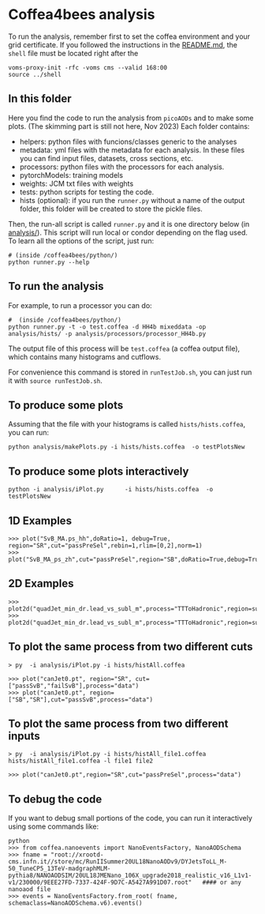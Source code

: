 # Coffea4bees analysis

To run the analysis, remember first to set the coffea environment and your grid certificate. If you followed the instructions in the [README.md](../../README.md), the `shell` file must be located right after the 
```
voms-proxy-init -rfc -voms cms --valid 168:00
source ../shell
```

## In this folder

Here you find the code to run the analysis from `picoAODs` and to make some plots. (The skimming part is still not here, Nov 2023) 
Each folder contains:
 - helpers: python files with funcions/classes generic to the analyses
 - metadata: yml files with the metadata for each analysis. In these files you can find input files, datasets, cross sections, etc. 
 - processors: python files with the processors for each analysis.
 - pytorchModels: training models
 - weights: JCM txt files with weights
 - tests: python scripts for testing the code.
 - hists (optional): if you run the `runner.py` without a name of the output folder, this folder will be created to store the pickle files.

Then, the run-all script is called `runner.py` and it is one directory below (in [analysis/](../analysis/)). This script will run local or condor depending on the flag used. To learn all the options of the script, just run:
```
# (inside /coffea4bees/python/)
python runner.py --help
```

## To run the analysis

For example, to run a processor you can do:
```
#  (inside /coffea4bees/python/)
python runner.py -t -o test.coffea -d HH4b mixeddata -op analysis/hists/ -p analysis/processors/processor_HH4b.py
```

The output file of this process will be `test.coffea` (a coffea output file), which contains many histograms and cutflows. 

For convenience this command is stored in `runTestJob.sh`, you can just run it with `source runTestJob.sh`.


## To produce some plots

Assuming that the file with your histograms is called `hists/hists.coffea`, you can run:
```
python analysis/makePlots.py -i hists/hists.coffea  -o testPlotsNew 

```

## To produce some plots interactively

```
python -i analysis/iPlot.py      -i hists/hists.coffea  -o testPlotsNew
```

## 1D Examples

```
>>> plot("SvB_MA.ps_hh",doRatio=1, debug=True, region="SR",cut="passPreSel",rebin=1,rlim=[0,2],norm=1)
>>> plot("SvB_MA_ps_zh",cut="passPreSel",region="SB",doRatio=True,debug=True,ylabel="Entries",norm=False,legend=True,rebin=5,yscale='log')
```

## 2D Examples

```
>>> plot2d("quadJet_min_dr.lead_vs_subl_m",process="TTToHadronic",region=sum,cut="passPreSel")
>>> plot2d("quadJet_min_dr.lead_vs_subl_m",process="TTToHadronic",region=sum,cut="passPreSel",full=3)
```

## To plot the same process from two different cuts

```
> py  -i analysis/iPlot.py -i hists/histAll.coffea

>>> plot("canJet0.pt", region="SR", cut=["passSvB","failSvB"],process="data")
>>> plot("canJet0.pt", region=["SB","SR"],cut="passSvB",process="data")

```

## To plot the same process from two different inputs

```
> py  -i analysis/iPlot.py -i hists/histAll_file1.coffea hists/histAll_file1.coffea -l file1 file2

>>> plot("canJet0.pt",region="SR",cut="passPreSel",process="data")
```



## To debug the code

If you want to debug small portions of the code, you can run it interactively using some commands like:
```
python
>>> from coffea.nanoevents import NanoEventsFactory, NanoAODSchema
>>> fname = "root://xrootd-cms.infn.it//store/mc/RunIISummer20UL18NanoAODv9/DYJetsToLL_M-50_TuneCP5_13TeV-madgraphMLM-pythia8/NANOAODSIM/20UL18JMENano_106X_upgrade2018_realistic_v16_L1v1-v1/230000/9EEE27FD-7337-424F-9D7C-A5427A991D07.root"   #### or any nanoaod file
>>> events = NanoEventsFactory.from_root( fname, schemaclass=NanoAODSchema.v6).events()
```


